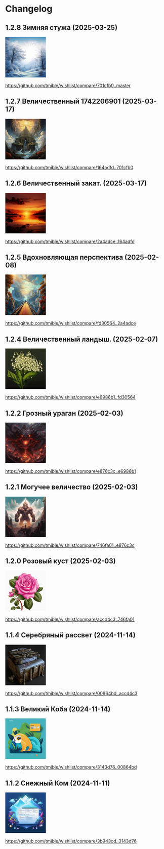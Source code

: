 # Changelog

## 1.2.8 Зимняя стужа (2025-03-25)
<img width="128" height="128" src="release-images/1.2.8.png"/>

https://github.com/tmible/wishlist/compare/701cfb0..master


## 1.2.7 Величественный 1742206901 (2025-03-17)
<img width="128" height="128" src="release-images/1.2.7.png"/>

https://github.com/tmible/wishlist/compare/164adfd..701cfb0


## 1.2.6 Величественный закат. (2025-03-17)
<img width="128" height="128" src="release-images/1.2.6.png"/>

https://github.com/tmible/wishlist/compare/2a4adce..164adfd


## 1.2.5 Вдохновляющая перспектива (2025-02-08)
<img width="128" height="128" src="release-images/1.2.5.png"/>

https://github.com/tmible/wishlist/compare/fd30564..2a4adce


## 1.2.4 Величественный ландыш. (2025-02-07)
<img width="128" height="128" src="release-images/1.2.4.png"/>

https://github.com/tmible/wishlist/compare/e6986b1..fd30564


## 1.2.2 Грозный ураган (2025-02-03)
<img width="128" height="128" src="release-images/1.2.2.png"/>

https://github.com/tmible/wishlist/compare/e876c3c..e6986b1


## 1.2.1 Могучее величество (2025-02-03)
<img width="128" height="128" src="release-images/1.2.1.png"/>

https://github.com/tmible/wishlist/compare/746fa01..e876c3c


## 1.2.0 Розовый куст (2025-02-03)
<img width="128" height="128" src="release-images/1.2.0.png"/>

https://github.com/tmible/wishlist/compare/accd4c3..746fa01


## 1.1.4 Серебряный рассвет (2024-11-14)
<img width="128" height="128" src="release-images/1.1.4.png"/>

https://github.com/tmible/wishlist/compare/00864bd..accd4c3


## 1.1.3 Великий Коба (2024-11-14)
<img width="128" height="128" src="release-images/1.1.3.png"/>

https://github.com/tmible/wishlist/compare/3143d76..00864bd


## 1.1.2 Снежный Ком (2024-11-11)
<img width="128" height="128" src="release-images/1.1.2.png"/>

https://github.com/tmible/wishlist/compare/3b943cd..3143d76
